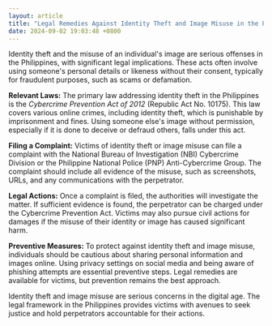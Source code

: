 ```yaml
---
layout: article
title: "Legal Remedies Against Identity Theft and Image Misuse in the Philippines"
date: 2024-09-02 19:03:48 +0800
---
```


<p>Identity theft and the misuse of an individual's image are serious offenses in the Philippines, with significant legal implications. These acts often involve using someone's personal details or likeness without their consent, typically for fraudulent purposes, such as scams or defamation.</p><p><strong>Relevant Laws:</strong> The primary law addressing identity theft in the Philippines is the <em>Cybercrime Prevention Act of 2012</em> (Republic Act No. 10175). This law covers various online crimes, including identity theft, which is punishable by imprisonment and fines. Using someone else's image without permission, especially if it is done to deceive or defraud others, falls under this act.</p><p><strong>Filing a Complaint:</strong> Victims of identity theft or image misuse can file a complaint with the National Bureau of Investigation (NBI) Cybercrime Division or the Philippine National Police (PNP) Anti-Cybercrime Group. The complaint should include all evidence of the misuse, such as screenshots, URLs, and any communications with the perpetrator.</p><p><strong>Legal Actions:</strong> Once a complaint is filed, the authorities will investigate the matter. If sufficient evidence is found, the perpetrator can be charged under the Cybercrime Prevention Act. Victims may also pursue civil actions for damages if the misuse of their identity or image has caused significant harm.</p><p><strong>Preventive Measures:</strong> To protect against identity theft and image misuse, individuals should be cautious about sharing personal information and images online. Using privacy settings on social media and being aware of phishing attempts are essential preventive steps. Legal remedies are available for victims, but prevention remains the best approach.</p><p>Identity theft and image misuse are serious concerns in the digital age. The legal framework in the Philippines provides victims with avenues to seek justice and hold perpetrators accountable for their actions.</p>